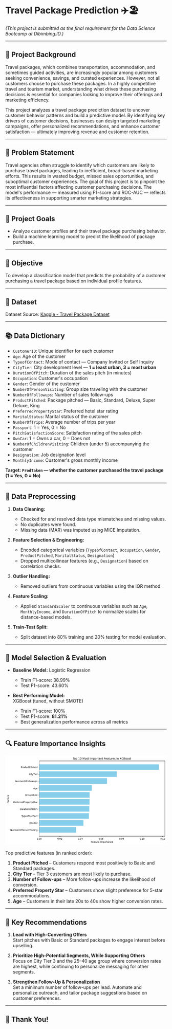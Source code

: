 # Travel Package Prediction ✈️🏖

*(This project is submitted as the final requirement for the Data Science Bootcamp at Dibimbing.ID.)*

---

## 📌 Project Background

Travel packages, which combines transportation, accommodation, and sometimes guided activities, are increasingly popular among customers seeking convenience, savings, and curated experiences. However, not all customers choose to purchase these packages. In a highly competitive travel and tourism market, understanding what drives these purchasing decisions is essential for companies looking to improve their offerings and marketing efficiency.

This project analyzes a travel package prediction dataset to uncover customer behavior patterns and build a predictive model. By identifying key drivers of customer decisions, businesses can design targeted marketing campaigns, offer personalized recommendations, and enhance customer satisfaction — ultimately improving revenue and customer retention.

---

## 🧩 Problem Statement

Travel agencies often struggle to identify which customers are likely to purchase travel packages, leading to inefficient, broad-based marketing efforts. This results in wasted budget, missed sales opportunities, and suboptimal customer experiences. The goal of this project is to pinpoint the most influential factors affecting customer purchasing decisions. The model's performance — measured using F1-score and ROC-AUC — reflects its effectiveness in supporting smarter marketing strategies.

---

## 🎯 Project Goals

- Analyze customer profiles and their travel package purchasing behavior.
- Build a machine learning model to predict the likelihood of package purchase.

---

## 🎯 Objective

To develop a classification model that predicts the probability of a customer purchasing a travel package based on individual profile features.

---

## 📁 Dataset

Dataset Source: [Kaggle - Travel Package Dataset](https://www.kaggle.com/datasets/sanamps/tourpackageprediction)

---

## 📚 Data Dictionary

- `CustomerID`: Unique identifier for each customer
- `Age`: Age of the customer
- `TypeofContact`: Mode of contact — Company Invited or Self Inquiry
- `CityTier`: City development level — **1 = least urban, 3 = most urban**
- `DurationOfPitch`: Duration of the sales pitch (in minutes)
- `Occupation`: Customer's occupation
- `Gender`: Gender of the customer
- `NumberOfPersonVisiting`: Group size traveling with the customer
- `NumberOfFollowups`: Number of sales follow-ups
- `ProductPitched`: Package pitched — Basic, Standard, Deluxe, Super Deluxe, King
- `PreferredPropertyStar`: Preferred hotel star rating
- `MaritalStatus`: Marital status of the customer
- `NumberOfTrips`: Average number of trips per year
- `Passport`: 1 = Yes, 0 = No
- `PitchSatisfactionScore`: Satisfaction rating of the sales pitch
- `OwnCar`: 1 = Owns a car, 0 = Does not
- `NumberOfChildrenVisiting`: Children (under 5) accompanying the customer
- `Designation`: Job designation level
- `MonthlyIncome`: Customer's gross monthly income

**Target: `ProdTaken` — whether the customer purchased the travel package (1 = Yes, 0 = No)**

---

## 🔄 Data Preprocessing

1. **Data Cleaning:**  
   - Checked for and resolved data type mismatches and missing values.
   - No duplicates were found.
   - Missing data (MAR) was imputed using MICE Imputation.

2. **Feature Selection & Engineering:**  
   - Encoded categorical variables (`TypeofContact`, `Occupation`, `Gender`, `ProductPitched`, `MaritalStatus`, `Designation`)  
   - Dropped multicollinear features (e.g., `Designation`) based on correlation checks.

3. **Outlier Handling:**  
   - Removed outliers from continuous variables using the IQR method.

4. **Feature Scaling:**  
   - Applied `StandardScaler` to continuous variables such as `Age`, `MonthlyIncome`, and `DurationOfPitch` to normalize scales for distance-based models.

5. **Train-Test Split:**  
   - Split dataset into 80% training and 20% testing for model evaluation.

---

## 🤖 Model Selection & Evaluation

- **Baseline Model:**
  Logistic Regression
  - Train F1-score: 38.99%  
  - Test F1-score: 43.60%  

- **Best Performing Model:**  
  XGBoost (tuned, without SMOTE)  
  - Train F1-score: 100%  
  - Test F1-score: **81.21%**  
  - Best generalization performance across all metrics

---

## 🔍 Feature Importance Insights

![Features Importances](images/features_importances.png)

Top predictive features (in ranked order):

1. **Product Pitched** – Customers respond most positively to Basic and Standard packages.
2. **City Tier** – Tier 3 customers are most likely to purchase.
3. **Number of Follow-ups** – More follow-ups increase the likelihood of conversion.
4. **Preferred Property Star** – Customers show slight preference for 5-star accommodations.
5. **Age** – Customers in their late 20s to 40s show higher conversion rates.

---

## 📌 Key Recommendations

1. **Lead with High-Converting Offers**  
   Start pitches with Basic or Standard packages to engage interest before upselling.

2. **Prioritize High-Potential Segments, While Supporting Others**  
   Focus on City Tier 3 and the 25–40 age group where conversion rates are highest, while continuing to personalize messaging for other segments.

3. **Strengthen Follow-Up & Personalization**  
   Set a minimum number of follow-ups per lead. Automate and personalize outreach, and tailor package suggestions based on customer preferences.

---

## 🙏 Thank You!
